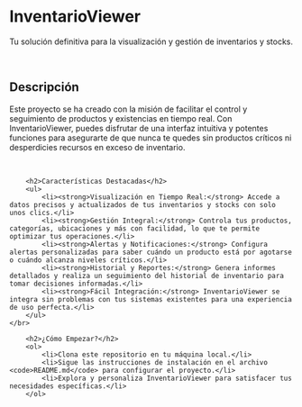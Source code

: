 <H1>InventarioViewer</H1>
        <p>Tu solución definitiva para la visualización y gestión de inventarios y stocks.</p>
    <br/>
        <h2>Descripción</h2>
        <p>Este proyecto se ha creado con la misión de facilitar el control y seguimiento de productos y existencias en tiempo real. Con InventarioViewer, puedes disfrutar de una interfaz intuitiva y potentes funciones para asegurarte de que nunca te quedes sin productos críticos ni desperdicies recursos en exceso de inventario.</p>
</br>
    
        <h2>Características Destacadas</h2>
        <ul>
            <li><strong>Visualización en Tiempo Real:</strong> Accede a datos precisos y actualizados de tus inventarios y stocks con solo unos clics.</li>
            <li><strong>Gestión Integral:</strong> Controla tus productos, categorías, ubicaciones y más con facilidad, lo que te permite optimizar tus operaciones.</li>
            <li><strong>Alertas y Notificaciones:</strong> Configura alertas personalizadas para saber cuándo un producto está por agotarse o cuándo alcanza niveles críticos.</li>
            <li><strong>Historial y Reportes:</strong> Genera informes detallados y realiza un seguimiento del historial de inventario para tomar decisiones informadas.</li>
            <li><strong>Fácil Integración:</strong> InventarioViewer se integra sin problemas con tus sistemas existentes para una experiencia de uso perfecta.</li>
        </ul>
    </br>
    
        <h2>¿Cómo Empezar?</h2>
        <ol>
            <li>Clona este repositorio en tu máquina local.</li>
            <li>Sigue las instrucciones de instalación en el archivo <code>README.md</code> para configurar el proyecto.</li>
            <li>Explora y personaliza InventarioViewer para satisfacer tus necesidades específicas.</li>
        </ol>
  


